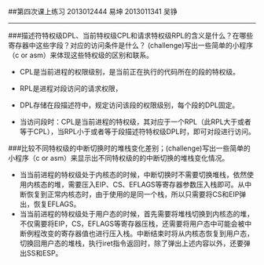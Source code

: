##第四次课上练习
2013012444 易坤
2013011341 吴铮

----------
###描述符特权级DPL、当前特权级CPL和请求特权级RPL的含义是什么？在哪些寄存器中这些字段？对应的访问条件是什么？ (challenge)写出一些简单的小程序（c or asm）来体现这些特权级的区别和联系。
* CPL是当前进程的权限级别，是当前正在执行的代码所在的段的特权级。
* RPL是进程对段访问的请求权限，
* DPL存储在段描述符中，规定访问该段的权限级别，每个段的DPL固定。

* 当访问段时：CPL是当前进程的特权级，其对应于一个RPL（此RPL大于或者等于CPL），当RPL小于或者等于段描述符特权级DPL时，即可对段进行访问。

###比较不同特权级的中断切换时的堆栈变化差别；(challenge)写出一些简单的小程序（c or asm）来显示出不同特权级的的中断切换的堆栈变化情况。
* 当当前进程的特权级处于内核态的时候，中断切换时不需要切换堆栈，依然使用内核态的堆，需要压入EIP、CS、EFLAGS等寄存器参数压入栈即可。从中断恢复到正常内核态时，由于使用的是同一个栈，所以只需要将CS和EIP弹出，恢复EFLAGS。
* 当当前进程的特权级处于用户态的时候，首先需要将堆栈切换到内核态的堆，不仅需要将EIP，CS，EFLAGS等寄存器压栈，还需要将用户态中可能会被中断例程改变的寄存器值也进行压入栈。中断结束时将从内核态恢复到用户态，切换回用户态的堆栈，执行iret指令返回时，除了弹出上述内容以外，还要弹出SS和ESP。
